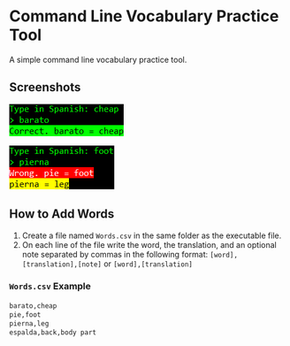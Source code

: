 # Command Line Vocabulary Practice Tool

A simple command line vocabulary practice tool.

## Screenshots

![Correct Answer Screenshot](media/screenshot1.png)

![Wrong Answer Screenshot](media/screenshot2.png)

## How to Add Words

1. Create a file named `Words.csv` in the same folder as the executable file.
2. On each line of the file write the word, the translation, and an optional note separated by commas in the following format: `[word],[translation],[note]` or `[word],[translation]`

### `Words.csv` Example
```CSV
barato,cheap
pie,foot
pierna,leg
espalda,back,body part
```